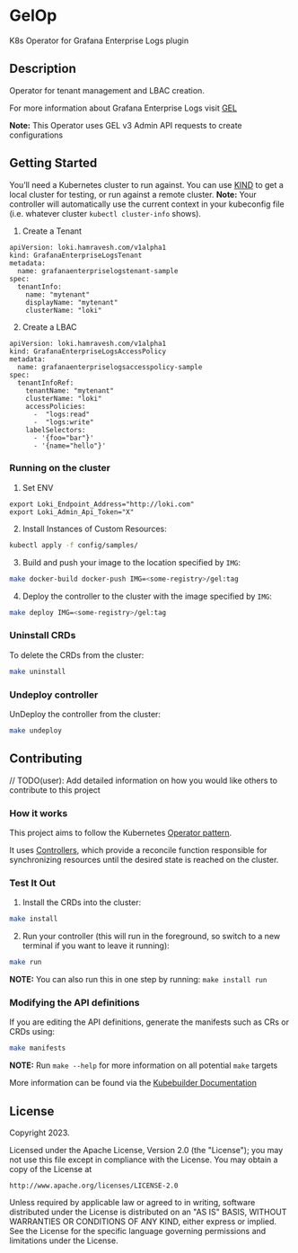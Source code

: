 # GelOp
K8s Operator for Grafana Enterprise Logs plugin

## Description
Operator for tenant management and LBAC creation.

For more information about Grafana Enterprise Logs visit [GEL](https://grafana.com/docs/enterprise-logs/latest/)

**Note:** This Operator uses GEL v3 Admin API requests to create configurations

## Getting Started
You’ll need a Kubernetes cluster to run against. You can use [KIND](https://sigs.k8s.io/kind) to get a local cluster for testing, or run against a remote cluster.
**Note:** Your controller will automatically use the current context in your kubeconfig file (i.e. whatever cluster `kubectl cluster-info` shows).
 
1. Create a Tenant
```
apiVersion: loki.hamravesh.com/v1alpha1
kind: GrafanaEnterpriseLogsTenant
metadata:
  name: grafanaenterpriselogstenant-sample
spec:
  tenantInfo:
    name: "mytenant"
    displayName: "mytenant"
    clusterName: "loki"
```
2. Create a LBAC
```
apiVersion: loki.hamravesh.com/v1alpha1
kind: GrafanaEnterpriseLogsAccessPolicy
metadata:
  name: grafanaenterpriselogsaccesspolicy-sample
spec:
  tenantInfoRef: 
    tenantName: "mytenant"
    clusterName: "loki"
    accessPolicies:
      -  "logs:read"
      -  "logs:write"
    labelSelectors:
      - '{foo="bar"}'
      - '{name="hello"}'
```


### Running on the cluster
1. Set ENV
```
export Loki_Endpoint_Address="http://loki.com"
export Loki_Admin_Api_Token="X"
```

2. Install Instances of Custom Resources:

```sh
kubectl apply -f config/samples/
```

3. Build and push your image to the location specified by `IMG`:

```sh
make docker-build docker-push IMG=<some-registry>/gel:tag
```

4. Deploy the controller to the cluster with the image specified by `IMG`:

```sh
make deploy IMG=<some-registry>/gel:tag
```

### Uninstall CRDs
To delete the CRDs from the cluster:

```sh
make uninstall
```

### Undeploy controller
UnDeploy the controller from the cluster:

```sh
make undeploy
```

## Contributing
// TODO(user): Add detailed information on how you would like others to contribute to this project

### How it works
This project aims to follow the Kubernetes [Operator pattern](https://kubernetes.io/docs/concepts/extend-kubernetes/operator/).

It uses [Controllers](https://kubernetes.io/docs/concepts/architecture/controller/),
which provide a reconcile function responsible for synchronizing resources until the desired state is reached on the cluster.

### Test It Out
1. Install the CRDs into the cluster:

```sh
make install
```

2. Run your controller (this will run in the foreground, so switch to a new terminal if you want to leave it running):

```sh
make run
```

**NOTE:** You can also run this in one step by running: `make install run`

### Modifying the API definitions
If you are editing the API definitions, generate the manifests such as CRs or CRDs using:

```sh
make manifests
```

**NOTE:** Run `make --help` for more information on all potential `make` targets

More information can be found via the [Kubebuilder Documentation](https://book.kubebuilder.io/introduction.html)

## License

Copyright 2023.

Licensed under the Apache License, Version 2.0 (the "License");
you may not use this file except in compliance with the License.
You may obtain a copy of the License at

    http://www.apache.org/licenses/LICENSE-2.0

Unless required by applicable law or agreed to in writing, software
distributed under the License is distributed on an "AS IS" BASIS,
WITHOUT WARRANTIES OR CONDITIONS OF ANY KIND, either express or implied.
See the License for the specific language governing permissions and
limitations under the License.

